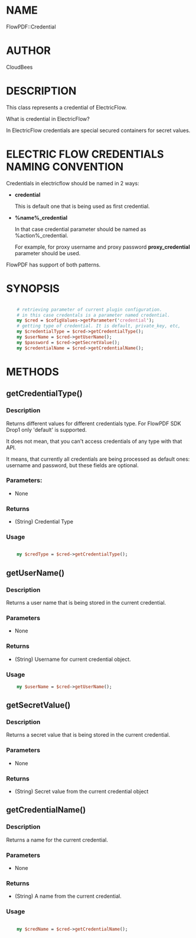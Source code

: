 # NAME

FlowPDF::Credential

# AUTHOR

CloudBees

# DESCRIPTION

This class represents a credential of ElectricFlow.

What is credential in ElectricFlow?

In ElectricFlow credentials are special secured containers for secret values.

# ELECTRIC FLOW CREDENTIALS NAMING CONVENTION

Credentials in electricflow should be named in 2 ways:

- **credential**

    This is default one that is being used as first credential.

- **%name%\_credential**

    In that case credential parameter should be named as %action%\_credential.

    For example, for proxy username and proxy password **proxy\_credential** parameter should be used.

FlowPDF has support of both patterns.

# SYNOPSIS

```perl

    # retrieving parameter of current plugin configuration.
    # in this case credentals is a parameter named credential.
    my $cred = $cofigValues->getParameter('credential');
    # getting type of credential. It is default, private_key, etc,
    my $credentialType = $cred->getCredentialType();
    my $userName = $cred->getUserName();
    my $password = $cred->getSecretValue();
    my $credentialName = $cred->getCredentialName();

```

# METHODS

## getCredentialType()

### Description

Returns different values for different credentials type. For FlowPDF SDK Drop1 only 'default' is supported.

It does not mean, that you can't access credentials of any type with that API.

It means, that currently all credentials are being processed as default ones: username and password, but these fields are optional.

### Parameters:

- None

### Returns

- (String) Credential Type

### Usage

```perl

    my $credType = $cred->getCredentialType();

```

## getUserName()

### Description

Returns a user name that is being stored in the current credential.

### Parameters

- None

### Returns

- (String) Username for current credential object.

### Usage

```perl
    my $userName = $cred->getUserName();
```

## getSecretValue()

### Description

Returns a secret value that is being stored in the current credential.

### Parameters

- None

### Returns

- (String) Secret value from the current credential object

## getCredentialName()

### Description

Returns a name for the current credential.

### Parameters

- None

### Returns

- (String) A name from the current credential.

### Usage

```perl

    my $credName = $cred->getCredentialName();

```
